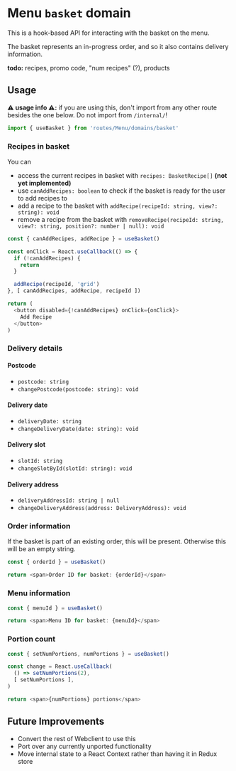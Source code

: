 # Menu `basket` domain

This is a hook-based API for interacting with the basket on the menu.

The basket represents an in-progress order, and so it also contains delivery information.

**todo:** recipes, promo code, "num recipes" (?), products

## Usage

**⚠️ usage info ⚠️:** if you are using this, don't import from any other route besides the one below. Do not import from `/internal/`!

```ts
import { useBasket } from 'routes/Menu/domains/basket'
```

### Recipes in basket

You can

- access the current recipes in basket with `recipes: BasketRecipe[]` **(not yet implemented)**
- use `canAddRecipes: boolean` to check if the basket is ready for the user to add recipes to
- add a recipe to the basket with `addRecipe(recipeId: string, view?: string): void`
- remove a recipe from the basket with `removeRecipe(recipeId: string, view?: string, position?: number | null): void`

```ts
const { canAddRecipes, addRecipe } = useBasket()

const onClick = React.useCallback(() => {
  if (!canAddRecipes) {
    return
  }

  addRecipe(recipeId, 'grid')
}, [ canAddRecipes, addRecipe, recipeId ])

return (
  <button disabled={!canAddRecipes} onClick={onClick}>
    Add Recipe
  </button>
)
```

### Delivery details

#### Postcode

- `postcode: string`
- `changePostcode(postcode: string): void`

#### Delivery date

- `deliveryDate: string`
- `changeDeliveryDate(date: string): void`

#### Delivery slot

- `slotId: string`
- `changeSlotById(slotId: string): void`

#### Delivery address

- `deliveryAddressId: string | null`
- `changeDeliveryAddress(address: DeliveryAddress): void`

### Order information

If the basket is part of an existing order, this will be present. Otherwise this will be an empty string.

```ts
const { orderId } = useBasket()

return <span>Order ID for basket: {orderId}</span>
```

### Menu information

```ts
const { menuId } = useBasket()

return <span>Menu ID for basket: {menuId}</span>
```

### Portion count

```ts
const { setNumPortions, numPortions } = useBasket()

const change = React.useCallback(
  () => setNumPortions(2),
  [ setNumPortions ],
)

return <span>{numPortions} portions</span>
```

## Future Improvements

- Convert the rest of Webclient to use this
- Port over any currently unported functionality
- Move internal state to a React Context rather than having it in Redux store
